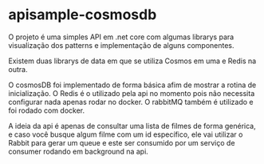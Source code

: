 # apisample-cosmosdb



O projeto é uma simples API em .net core com algumas librarys para visualização dos patterns e implementação de alguns componentes.

Existem duas librarys de data em que se utiliza Cosmos em uma e Redis na outra.


O cosmosDB foi implementado de forma básica afim de mostrar a rotina de inicialização.
O Redis é o utilizado pela api no momento pois não necessita configurar nada apenas rodar no docker.
O rabbitMQ também é utilizado e foi rodado com docker.

A ideia da api é apenas de consultar uma lista de filmes de forma genérica, e caso você busque algum filme com um id específico, ele vai utilizar o Rabbit para gerar um queue e este ser consumido por um serviço de consumer rodando em background na api.


